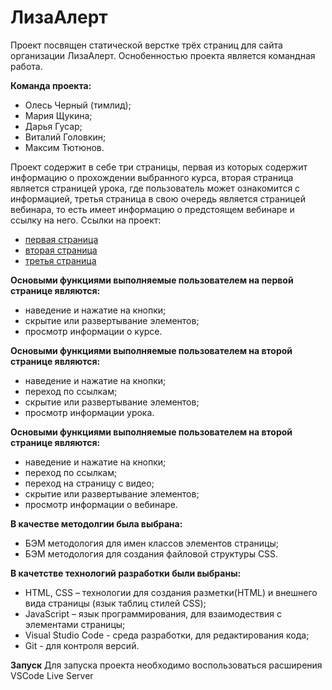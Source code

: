 # ЛизаАлерт

Проект посвящен статической верстке трёх страниц для сайта организации ЛизаАлерт. Оснобенностью проекта является командная работа.

**Команда проекта:**
- Олесь Черный (тимлид);
- Мария Щукина;
- Дарья Гусар;
- Виталий Головкин;
- Максим Тютюнов.

Проект содержит в себе три страницы, первая из которых содержит информацию о прохождении выбранного курса, вторая страница является страницей урока, где пользователь может ознакомится с информацией, третья страница в свою очередь является страницей вебинара, то есть имеет информацию о предстоящем вебинаре и ссылку на него.
Ссылки на проект:

- [первая страница](https://olestch.github.io/lizaAlertTeam5-dalmatintsi/course.html)
- [вторая страница](https://olestch.github.io/lizaAlertTeam5-dalmatintsi/lesson-text.html)
- [третья страница](https://olestch.github.io/lizaAlertTeam5-dalmatintsi/lesson-webinar.html)

**Основыми функциями выполняемые пользователем на первой странице являются:**

- наведение и нажатие на кнопки;
- скрытие или развертывание элементов;
- просмотр информации о курсе.

**Основыми функциями выполняемые пользователем на второй странице являются:**

- наведение и нажатие на кнопки;
- переход по ссылкам;
- скрытие или развертывание элементов;
- просмотр информации урока.

**Основыми функциями выполняемые пользователем на второй странице являются:**

- наведение и нажатие на кнопки;
- переход по ссылкам;
- переход на страницу с видео;
- скрытие или развертывание элементов;
- просмотр информации о вебинаре.

**В качестве методолгии была выбрана:**

- БЭМ методология для имен классов элементов страницы;
- БЭМ методология для создания файловой структуры CSS.

**В качетстве технологий разработки были выбраны:**

- HTML, CSS – технологии для создания разметки(HTML) и внешнего вида страницы (язык таблиц стилей CSS);
- JavaScript – язык программирования, для взаимодествия с элементами страницы;
- Visual Studio Code - среда разработки, для редактирования кода;
- Git - для контроля версий.

**Запуск**
Для запуска проекта необходимо воспользоваться расширения VSCode Live Server
